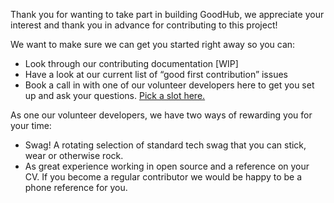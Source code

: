 Thank you for wanting to take part in building GoodHub, we appreciate your interest and thank you in advance for contributing to this project!

We want to make sure we can get you started right away so you can:

- Look through our contributing documentation [WIP]
- Have a look at our current list of “good first contribution” issues
- Book a call in with one of our volunteer developers here to get you set up and ask your questions. [Pick a slot here.](https://cal.com/changesbyjames/getting-started)

As one our volunteer developers, we have two ways of rewarding you for your time:

- Swag! A rotating selection of standard tech swag that you can stick, wear or otherwise rock.
- As great experience working in open source and a reference on your CV. If you become a regular contributor we would be happy to be a phone reference for you.
